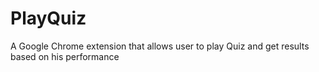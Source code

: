 # PlayQuiz
A Google Chrome extension that allows user to play Quiz and get results based on his performance
